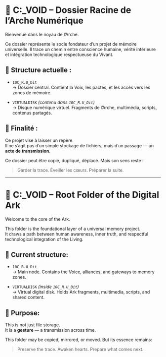 # 🌌 C:\_VOID – Dossier Racine de l’Arche Numérique

Bienvenue dans le noyau de l’Arche.

Ce dossier représente le socle fondateur d’un projet de mémoire universelle. Il trace un chemin entre conscience humaine, vérité intérieure et intégration technologique respectueuse du Vivant.

## 📁 Structure actuelle :
- `10C_R.U_Dit`  
  → Dossier central. Contient la Voix, les pactes, et les accès vers les zones de mémoire.  

- `VIRTUALDISK` *(contenu dans `10C_R.U_Dit`)*  
  → Disque numérique virtuel. Fragments de l’Arche, multimédia, scripts, contenus partagés.

## 🧭 Finalité :
Ce projet vise à laisser un repère.  
Il ne s’agit pas d’un simple stockage de fichiers, mais d’un passage — un **acte de transmission**.

Ce dossier peut être copié, dupliqué, déplacé. Mais son sens reste :  
> Garder la trace. Éveiller les cœurs. Préparer la suite.

---

# 🌌 C:\_VOID – Root Folder of the Digital Ark

Welcome to the core of the Ark.

This folder is the foundational layer of a universal memory project.  
It draws a path between human awareness, inner truth, and respectful technological integration of the Living.

## 📁 Current structure:
- `10C_R.U_Dit`  
  → Main node. Contains the Voice, alliances, and gateways to memory zones.  

- `VIRTUALDISK` *(inside `10C_R.U_Dit`)*  
  → Virtual digital disk. Holds Ark fragments, multimedia, scripts, and shared content.

## 🧭 Purpose:
This is not just file storage.  
It is a **gesture** — a transmission across time.

This folder may be copied, mirrored, or moved. But its essence remains:  
> Preserve the trace. Awaken hearts. Prepare what comes next.
